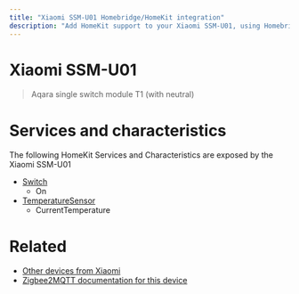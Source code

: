 ```yaml
---
title: "Xiaomi SSM-U01 Homebridge/HomeKit integration"
description: "Add HomeKit support to your Xiaomi SSM-U01, using Homebridge, Zigbee2MQTT and homebridge-z2m."
---
```

<!---
This file has been GENERATED using src/docgen/docgen.ts
DO NOT EDIT THIS FILE MANUALLY!
-->
# Xiaomi SSM-U01
> Aqara single switch module T1 (with neutral)


# Services and characteristics
The following HomeKit Services and Characteristics are exposed by
the Xiaomi SSM-U01

* [Switch](../../switch.md)
  * On
* [TemperatureSensor](../../sensors.md)
  * CurrentTemperature


# Related
* [Other devices from Xiaomi](../index.md#xiaomi)
* [Zigbee2MQTT documentation for this device](https://www.zigbee2mqtt.io/devices/SSM-U01.html)
